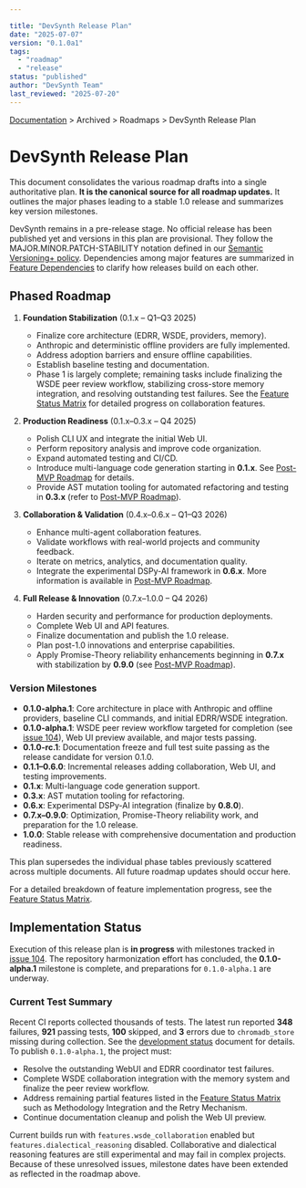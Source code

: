 ```yaml
---

title: "DevSynth Release Plan"
date: "2025-07-07"
version: "0.1.0a1"
tags:
  - "roadmap"
  - "release"
status: "published"
author: "DevSynth Team"
last_reviewed: "2025-07-20"
---
```

<div class="breadcrumbs">
<a href="../index.md">Documentation</a> &gt; Archived &gt; Roadmaps &gt; DevSynth Release Plan
</div>

# DevSynth Release Plan

This document consolidates the various roadmap drafts into a single authoritative plan. **It is the canonical source for all roadmap updates.** It outlines the major phases leading to a stable 1.0 release and summarizes key version milestones.

DevSynth remains in a pre-release stage. No official release has been published yet and versions in this plan are provisional. They follow the MAJOR.MINOR.PATCH-STABILITY notation defined in our [Semantic Versioning+ policy](../policies/semantic_versioning.md).
Dependencies among major features are summarized in [Feature Dependencies](feature_dependencies.md) to clarify how releases build on each other.

## Phased Roadmap

1. **Foundation Stabilization** (0.1.x – Q1–Q3 2025)
   - Finalize core architecture (EDRR, WSDE, providers, memory).
   - Anthropic and deterministic offline providers are fully implemented.
   - Address adoption barriers and ensure offline capabilities.
   - Establish baseline testing and documentation.
   - Phase 1 is largely complete; remaining tasks include finalizing the WSDE peer review workflow, stabilizing cross-store memory integration, and resolving outstanding test failures. See the [Feature Status Matrix](../implementation/feature_status_matrix.md) for detailed progress on collaboration features.

2. **Production Readiness** (0.1.x–0.3.x – Q4 2025)
   - Polish CLI UX and integrate the initial Web UI.
   - Perform repository analysis and improve code organization.
   - Expand automated testing and CI/CD.
   - Introduce multi-language code generation starting in **0.1.x**. See [Post-MVP Roadmap](post_mvp_roadmap.md#phase-4-advanced-code-generation-and-refactoring) for details.
   - Provide AST mutation tooling for automated refactoring and testing in **0.3.x** (refer to [Post-MVP Roadmap](post_mvp_roadmap.md#phase-3-self-improvement-capabilities)).

3. **Collaboration & Validation** (0.4.x–0.6.x – Q1–Q3 2026)
   - Enhance multi-agent collaboration features.
   - Validate workflows with real-world projects and community feedback.
   - Iterate on metrics, analytics, and documentation quality.
   - Integrate the experimental DSPy-AI framework in **0.6.x**. More information is available in [Post-MVP Roadmap](post_mvp_roadmap.md#phase-6-dspy-ai-integration).

4. **Full Release & Innovation** (0.7.x–1.0.0 – Q4 2026)
   - Harden security and performance for production deployments.
   - Complete Web UI and API features.
   - Finalize documentation and publish the 1.0 release.
   - Plan post-1.0 innovations and enterprise capabilities.
   - Apply Promise-Theory reliability enhancements beginning in **0.7.x** with stabilization by **0.9.0** (see [Post-MVP Roadmap](post_mvp_roadmap.md#phase-7-promise-theory-reliability-enhancements)).

### Version Milestones

- **0.1.0-alpha.1**: Core architecture in place with Anthropic and offline
  providers, baseline CLI commands, and initial EDRR/WSDE integration.
- **0.1.0-alpha.1**: WSDE peer review workflow targeted for completion
  (see [issue 104](../../issues/Critical-recommendations-follow-up.md)), Web UI preview available, and major
  tests passing.
- **0.1.0-rc.1**: Documentation freeze and full test suite passing as the
  release candidate for version 0.1.0.
- **0.1.1–0.6.0**: Incremental releases adding collaboration, Web UI, and testing improvements.
- **0.1.x**: Multi-language code generation support.
- **0.3.x**: AST mutation tooling for refactoring.
- **0.6.x**: Experimental DSPy-AI integration (finalize by **0.8.0**).
- **0.7.x–0.9.0**: Optimization, Promise-Theory reliability work, and preparation for the 1.0 release.
- **1.0.0**: Stable release with comprehensive documentation and production readiness.

This plan supersedes the individual phase tables previously scattered across multiple documents. All future roadmap updates should occur here.

For a detailed breakdown of feature implementation progress, see the
[Feature Status Matrix](../implementation/feature_status_matrix.md).

## Implementation Status
Execution of this release plan is **in progress** with milestones tracked in [issue 104](../../issues/Critical-recommendations-follow-up.md). The repository harmonization effort has concluded, the **0.1.0-alpha.1** milestone is complete, and preparations for `0.1.0-alpha.1` are underway.

### Current Test Summary

Recent CI reports collected thousands of tests. The latest run reported **348** failures, **921** passing tests, **100** skipped, and **3** errors due to `chromadb_store` missing during collection. See the [development status](development_status.md#test-failure-summary) document for details.
To publish `0.1.0-alpha.1`, the project must:

- Resolve the outstanding WebUI and EDRR coordinator test failures.
- Complete WSDE collaboration integration with the memory system and finalize the peer review workflow.
- Address remaining partial features listed in the
  [Feature Status Matrix](../implementation/feature_status_matrix.md) such as
  Methodology Integration and the Retry Mechanism.
- Continue documentation cleanup and polish the Web UI preview.

Current builds run with `features.wsde_collaboration` enabled but
`features.dialectical_reasoning` disabled. Collaborative and dialectical
reasoning features are still experimental and may fail in complex projects.
Because of these unresolved issues, milestone dates have been extended as
reflected in the roadmap above.

